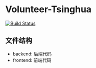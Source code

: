 # Volunteer-Tsinghua
[![Build Status](https://travis-ci.com/LuoBingjun/Volunteer-Tsinghua.svg?token=rRHtFzF4GshyKpWEi2rA&branch=master)](https://travis-ci.com/LuoBingjun/Volunteer-Tsinghua)

## 文件结构
- backend: 后端代码
- frontend: 前端代码
